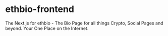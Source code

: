 # ethbio-frontend
The Next.js for ethbio - The Bio Page for all things Crypto, Social Pages and beyond. Your One Place on the Internet.
